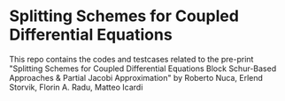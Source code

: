 # Splitting Schemes for Coupled Differential Equations
This repo contains the codes and testcases related to the pre-print
"Splitting Schemes for Coupled Differential Equations
Block Schur-Based Approaches & Partial Jacobi Approximation"
by
Roberto Nuca, Erlend Storvik, Florin A. Radu, Matteo Icardi
